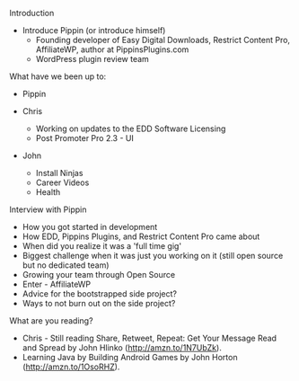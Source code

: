 Introduction

* Introduce Pippin (or introduce himself)
  * Founding developer of Easy Digital Downloads, Restrict Content Pro, AffiliateWP, author at PippinsPlugins.com
  * WordPress plugin review team

What have we been up to:

* Pippin

* Chris
  * Working on updates to the EDD Software Licensing
  * Post Promoter Pro 2.3 -  UI

* John
  * Install Ninjas
  * Career Videos
  * Health

Interview with Pippin

* How you got started in development
* How EDD, Pippins Plugins, and Restrict Content Pro came about
* When did you realize it was a 'full time gig'
* Biggest challenge when it was just you working on it (still open source but no dedicated team)
* Growing your team through Open Source
* Enter - AffiliateWP
* Advice for the bootstrapped side project?
* Ways to not burn out on the side project?

What are you reading?

* Chris - Still reading Share, Retweet, Repeat: Get Your Message Read and Spread by John Hlinko (http://amzn.to/1N7UbZk).
* Learning Java by Building Android Games by John Horton (http://amzn.to/1OsoRHZ).
